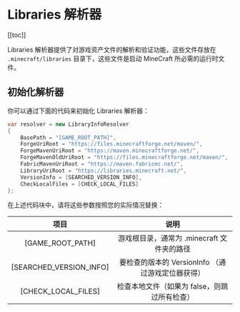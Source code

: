 # Libraries 解析器

[[toc]]

Libraries 解析器提供了对游戏资产文件的解析和验证功能，这些文件存放在
`.minecraft/libraries` 目录下，这些文件是启动 MineCraft 所必需的运行时文件。

## 初始化解析器

你可以通过下面的代码来初始化 Libraries 解析器：

```c#
var resolver = new LibraryInfoResolver
{
    BasePath = "[GAME_ROOT_PATH]",
    ForgeUriRoot = "https://files.minecraftforge.net/maven/",
    ForgeMavenUriRoot = "https://maven.minecraftforge.net/",
    ForgeMavenOldUriRoot = "https://files.minecraftforge.net/maven/",
    FabricMavenUriRoot = "https://maven.fabricmc.net/",
    LibraryUriRoot = "https://libraries.minecraft.net/",
    VersionInfo = [SEARCHED_VERSION_INFO],
    CheckLocalFiles = [CHECK_LOCAL_FILES]
};
```

在上述代码块中，请将这些参数按照您的实际情况替换：

|           项目            |               说明                |
|:-----------------------:|:-------------------------------:|
|    [GAME_ROOT_PATH]     |   游戏根目录，通常为 .minecraft 文件夹的路径   |
| [SEARCHED_VERSION_INFO] | 要检查的版本的 VersionInfo （通过游戏定位器获得） |
|   [CHECK_LOCAL_FILES]   |    检查本地文件（如果为 false，则跳过所有检查）    |

